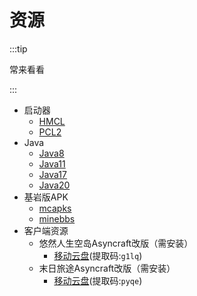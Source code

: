 # 资源

:::tip

常来看看

:::

+ 启动器
  + [HMCL](https://hmcl.huangyuhui.net/download)
  + [PCL2](https://afdian.net/p/0164034c016c11ebafcb52540025c377)
+ Java
  + [Java8](https://mirrors.tuna.tsinghua.edu.cn/Adoptium/8/jdk/x64/windows/OpenJDK8U-jdk_x64_windows_hotspot_8u402b06.msi)
  + [Java11](https://mirrors.tuna.tsinghua.edu.cn/Adoptium/11/jdk/x64/windows/OpenJDK11U-jdk_x64_windows_hotspot_11.0.22_7.msi)
  + [Java17](https://mirrors.tuna.tsinghua.edu.cn/Adoptium/17/jdk/x64/windows/OpenJDK17U-jdk_x64_windows_hotspot_17.0.10_7.msi)
  + [Java20](https://mirrors.tuna.tsinghua.edu.cn/Adoptium/20/jdk/x64/windows/OpenJDK20U-jdk_x64_windows_hotspot_20.0.2_9.msi)
+ 基岩版APK
  + [mcapks](https://mcapks.net)
  + [minebbs](https://mc.minebbs.com)
+ 客户端资源
  + 悠然人生空岛Asyncraft改版（需安装）
    + [移动云盘](https://caiyun.139.com/m/i?2ci6Pzm88fwao)(提取码:`g1lq`)
  + 末日旅途Asyncraft改版（需安装）
    + [移动云盘](https://caiyun.139.com/m/i?2ci6Q2o9qqe14)(提取码:`pyqe`)
